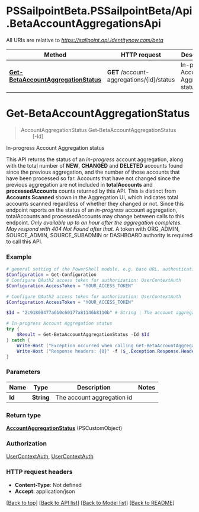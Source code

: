# PSSailpointBeta.PSSailpointBeta/Api.BetaAccountAggregationsApi

All URIs are relative to *https://sailpoint.api.identitynow.com/beta*

Method | HTTP request | Description
------------- | ------------- | -------------
[**Get-BetaAccountAggregationStatus**](BetaAccountAggregationsApi.md#Get-BetaAccountAggregationStatus) | **GET** /account-aggregations/{id}/status | In-progress Account Aggregation status


<a name="Get-BetaAccountAggregationStatus"></a>
# **Get-BetaAccountAggregationStatus**
> AccountAggregationStatus Get-BetaAccountAggregationStatus<br>
> &nbsp;&nbsp;&nbsp;&nbsp;&nbsp;&nbsp;&nbsp;&nbsp;[-Id] <String><br>

In-progress Account Aggregation status

This API returns the status of an *in-progress* account aggregation, along with the total number of **NEW**, **CHANGED** and **DELETED** accounts found since the previous aggregation, and the number of those accounts that have been processed so far.  Accounts that have not changed since the previous aggregation are not included in **totalAccounts** and **processedAccounts** counts returned by this API. This is distinct from **Accounts Scanned** shown in the Aggregation UI, which indicates total accounts scanned regardless of whether they changed or not.  Since this endpoint reports on the status of an *in-progress* account aggregation, totalAccounts and processedAccounts may change between calls to this endpoint.  *Only available up to an hour after the aggregation completes. May respond with *404 Not Found* after that.*  A token with ORG_ADMIN, SOURCE_ADMIN, SOURCE_SUBADMIN or DASHBOARD authority is required to call this API.

### Example
```powershell
# general setting of the PowerShell module, e.g. base URL, authentication, etc
$Configuration = Get-Configuration
# Configure OAuth2 access token for authorization: UserContextAuth
$Configuration.AccessToken = "YOUR_ACCESS_TOKEN"

# Configure OAuth2 access token for authorization: UserContextAuth
$Configuration.AccessToken = "YOUR_ACCESS_TOKEN"

$Id = "2c91808477a6b0c60177a81146b8110b" # String | The account aggregation id

# In-progress Account Aggregation status
try {
    $Result = Get-BetaAccountAggregationStatus -Id $Id
} catch {
    Write-Host ("Exception occurred when calling Get-BetaAccountAggregationStatus: {0}" -f ($_.ErrorDetails | ConvertFrom-Json))
    Write-Host ("Response headers: {0}" -f ($_.Exception.Response.Headers | ConvertTo-Json))
}
```

### Parameters

Name | Type | Description  | Notes
------------- | ------------- | ------------- | -------------
 **Id** | **String**| The account aggregation id | 

### Return type

[**AccountAggregationStatus**](AccountAggregationStatus.md) (PSCustomObject)

### Authorization

[UserContextAuth](../README.md#UserContextAuth), [UserContextAuth](../README.md#UserContextAuth)

### HTTP request headers

 - **Content-Type**: Not defined
 - **Accept**: application/json

[[Back to top]](#) [[Back to API list]](../README.md#documentation-for-api-endpoints) [[Back to Model list]](../README.md#documentation-for-models) [[Back to README]](../README.md)

